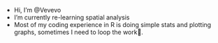 - Hi, I’m @Vevevo
- I’m currently re-learning spatial analysis
- Most of my coding experience in R is doing simple stats and plotting graphs, sometimes I need to loop the work🤔. 


<!---
Vevevo/Vevevo is a ✨ special ✨ repository because its `README.md` (this file) appears on your GitHub profile.
You can click the Preview link to take a look at your changes.
--->
